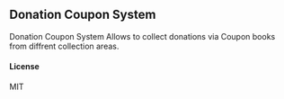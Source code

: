 ## Donation Coupon System

Donation Coupon System Allows to collect donations via Coupon books from diffrent collection areas.

#### License

MIT